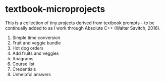 # textbook-microprojects
This is a collection of tiny projects derived from textbook prompts - to be continually added to as I work through Absolute C++ (Walter Savitch, 2016). 

1. Simple time conversion
2. Fruit and veggie bundle
3. Hot dog orders
4. Add fruits and veggies
5. Anagrams
6. Course list
7. Credentials
8. Unhelpful answers
